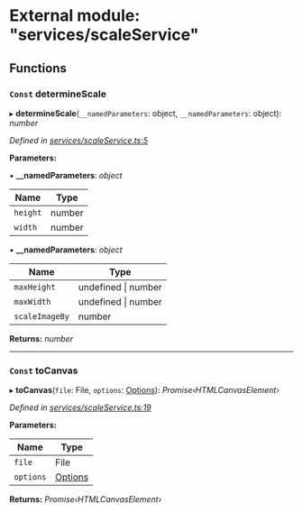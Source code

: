# External module: "services/scaleService"

## Functions

### `Const` determineScale

▸ **determineScale**(`__namedParameters`: object, `__namedParameters`: object): *number*

*Defined in [services/scaleService.ts:5](https://github.com/TonyBrobston/jpegasus/blob/ead5eea/src/services/scaleService.ts#L5)*

**Parameters:**

▪ **__namedParameters**: *object*

Name | Type |
------ | ------ |
`height` | number |
`width` | number |

▪ **__namedParameters**: *object*

Name | Type |
------ | ------ |
`maxHeight` | undefined &#124; number |
`maxWidth` | undefined &#124; number |
`scaleImageBy` | number |

**Returns:** *number*

___

### `Const` toCanvas

▸ **toCanvas**(`file`: File, `options`: [Options](../interfaces/_types_options_.options.md)): *Promise‹HTMLCanvasElement›*

*Defined in [services/scaleService.ts:19](https://github.com/TonyBrobston/jpegasus/blob/ead5eea/src/services/scaleService.ts#L19)*

**Parameters:**

Name | Type |
------ | ------ |
`file` | File |
`options` | [Options](../interfaces/_types_options_.options.md) |

**Returns:** *Promise‹HTMLCanvasElement›*
